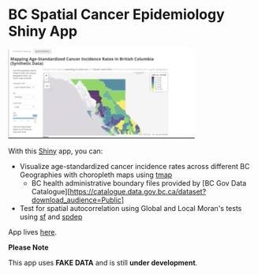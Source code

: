 # BC Spatial Cancer Epidemiology Shiny App

<img src="https://github.com/jdsimkin04/BC_Spatial_CanEpi_App/blob/master/GIF_READ_ME.gif" width="75%">

With this [Shiny](https://shiny.rstudio.com/) app, you can:

* Visualize age-standardized cancer incidence rates across different BC Geographies with choropleth maps using [tmap](https://github.com/mtennekes/tmap)
  + BC health administrative boundary files provided by [BC Gov Data Catalogue][https://catalogue.data.gov.bc.ca/dataset?download_audience=Public]
* Test for spatial autocorrelation using Global and Local Moran's tests using [sf](https://github.com/r-spatial/sf) and [spdep](https://github.com/r-spatial/spdep)

App lives [here](https://jdsimkin04.shinyapps.io/bc_spatial_canepi_app/).

**Please Note**

This app uses **FAKE DATA** and is still **under development**. 


